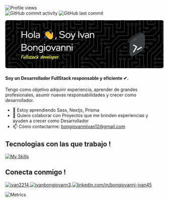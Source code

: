 ![Profile views](https://gpvc.arturio.dev/ivan2214)  
![GitHub commit activity](https://img.shields.io/github/commit-activity/m/ivan2214/ivan2214?color=yellow&logo=github&style=for-the-badge)
![GitHub last commit](https://img.shields.io/github/last-commit/ivan2214/ivan2214?color=yellow&style=for-the-badge)
</hr>
<section align="left">

![Header](./assets/github-header-image.png)

</section>

#### Soy un Desarrollador FullStack responsable y eficiente ✔.
Tengo como objetivo adquirir experiencia, aprender de grandes profesionales, asumir nuevas responsabilidades y crecer como desarrollador.

- 🌱 Estoy aprendiendo Sass, Nextjs, Prisma 
- 👯 Quiero colaborar con Proyectos que me brinden experiencias y ayuden a crecer como Desarrollador 
- 📫 Cómo contactarme: bongiovanniivan12@gmail.com 

<h2 align="left">Tecnologias con las que trabajo !</h2>

[![My Skills](https://skillicons.dev/icons?i=react,nodejs,express,postgres,mongodb,vite,materialui,tailwind,jest,js,html,css,figma,git)](https://skillicons.dev)

</hr>
<h2 align="left">Conecta conmigo !</h2>

</hr>

<p align="left">
  <a href="https://codepen.io/ivan2214" target="blank">
  <img align="center" src="https://raw.githubusercontent.com/rahuldkjain/github-profile-readme-generator/master/src/images/icons/Social/codepen.svg" alt="ivan2214" height="30" width="40" />
  </a>
<a href="https://twitter.com/bongiovanniDev" target="blank">
  <img align="center" src="https://raw.githubusercontent.com/rahuldkjain/github-profile-readme-generator/master/src/images/icons/Social/twitter.svg" alt="ivanbongiovann3" height="30" width="40" />
  </a>
<a href="https://linkedin.com/in/linkedin.com/in/bongiovanni-ivan45" target="blank">
  <img align="center" src="https://raw.githubusercontent.com/rahuldkjain/github-profile-readme-generator/master/src/images/icons/Social/linked-in-alt.svg" alt="linkedin.com/in/bongiovanni-ivan45" height="30" width="40" />
  </a>
</p>

![Metrics](https://metrics.lecoq.io/ivan2214?template=classic&base.hireable=true&base.community=0&base.repositories=0&pagespeed=1&languages=1&base=header%2C%20activity%2C%20community%2C%20repositories%2C%20metadata&base.indepth=false&base.hireable=true&base.skip=false&languages=false&languages.limit=8&languages.threshold=0%25&languages.other=false&languages.colors=github&languages.sections=most-used&languages.indepth=false&languages.analysis.timeout=15&languages.analysis.timeout.repositories=7.5&languages.categories=markup%2C%20programming&languages.recent.categories=markup%2C%20programming&languages.recent.load=300&languages.recent.days=14&pagespeed=false&pagespeed.url=https%3A%2F%2Fivan-dev.vercel.app&pagespeed.detailed=false&pagespeed.screenshot=true&pagespeed.pwa=true&config.timezone=America%2FBuenos_Aires&config.twemoji=true&config.octicon=true)




